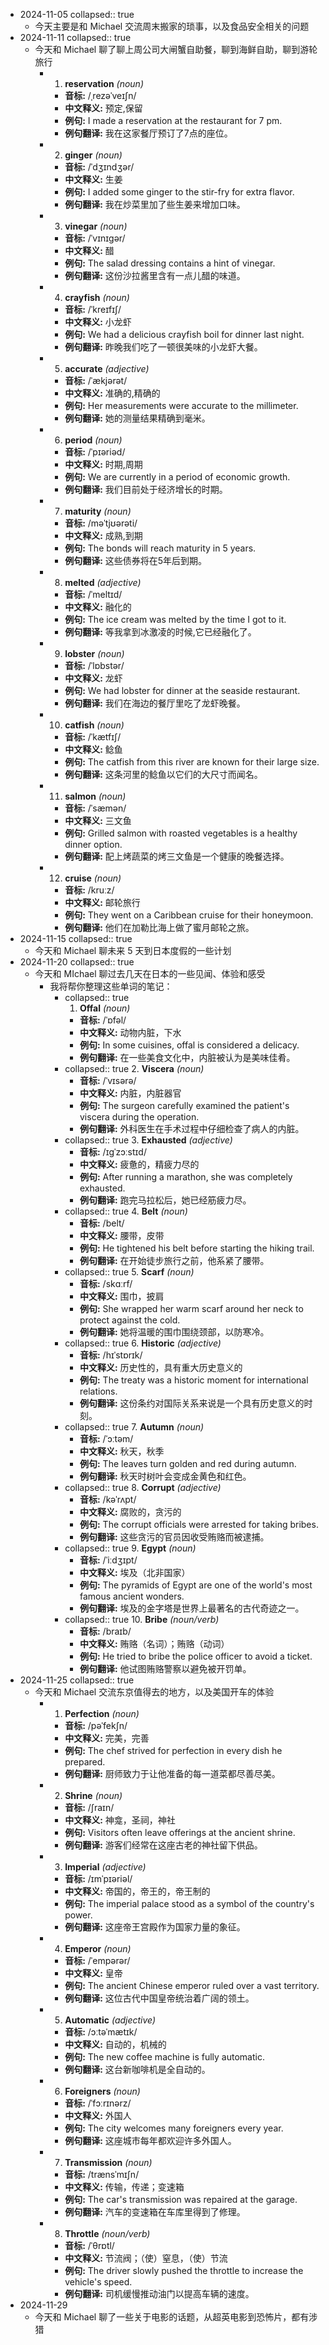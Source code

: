 - 2024-11-05
  collapsed:: true
	- 今天主要是和 Michael 交流周末搬家的琐事，以及食品安全相关的问题
- 2024-11-11
  collapsed:: true
	- 今天和 Michael 聊了聊上周公司大闸蟹自助餐，聊到海鲜自助，聊到游轮旅行
		- 1. **reservation** *(noun)*
			- **音标:** /ˌrezəˈveɪʃn/
			- **中文释义:** 预定,保留
			- **例句:** I made a reservation at the restaurant for 7 pm.
			- **例句翻译:** 我在这家餐厅预订了7点的座位。
		- 2. **ginger** *(noun)*
			- **音标:** /ˈdʒɪndʒər/
			- **中文释义:** 生姜
			- **例句:** I added some ginger to the stir-fry for extra flavor.
			- **例句翻译:** 我在炒菜里加了些生姜来增加口味。
		- 3. **vinegar** *(noun)*
			- **音标:** /ˈvɪnɪɡər/
			- **中文释义:** 醋
			- **例句:** The salad dressing contains a hint of vinegar.
			- **例句翻译:** 这份沙拉酱里含有一点儿醋的味道。
		- 4. **crayfish** *(noun)*
			- **音标:** /ˈkreɪfɪʃ/
			- **中文释义:** 小龙虾
			- **例句:** We had a delicious crayfish boil for dinner last night.
			- **例句翻译:** 昨晚我们吃了一顿很美味的小龙虾大餐。
		- 5. **accurate** *(adjective)*
			- **音标:** /ˈækjərət/
			- **中文释义:** 准确的,精确的
			- **例句:** Her measurements were accurate to the millimeter.
			- **例句翻译:** 她的测量结果精确到毫米。
		- 6. **period** *(noun)*
			- **音标:** /ˈpɪəriəd/
			- **中文释义:** 时期,周期
			- **例句:** We are currently in a period of economic growth.
			- **例句翻译:** 我们目前处于经济增长的时期。
		- 7. **maturity** *(noun)*
			- **音标:** /məˈtjʊərəti/
			- **中文释义:** 成熟,到期
			- **例句:** The bonds will reach maturity in 5 years.
			- **例句翻译:** 这些债券将在5年后到期。
		- 8. **melted** *(adjective)*
			- **音标:** /ˈmeltɪd/
			- **中文释义:** 融化的
			- **例句:** The ice cream was melted by the time I got to it.
			- **例句翻译:** 等我拿到冰激凌的时候,它已经融化了。
		- 9. **lobster** *(noun)*
			- **音标:** /ˈlɒbstər/
			- **中文释义:** 龙虾
			- **例句:** We had lobster for dinner at the seaside restaurant.
			- **例句翻译:** 我们在海边的餐厅里吃了龙虾晚餐。
		- 10. **catfish** *(noun)*
			- **音标:** /ˈkætfɪʃ/
			- **中文释义:** 鲶鱼
			- **例句:** The catfish from this river are known for their large size.
			- **例句翻译:** 这条河里的鲶鱼以它们的大尺寸而闻名。
		- 11. **salmon** *(noun)*
			- **音标:** /ˈsæmən/
			- **中文释义:** 三文鱼
			- **例句:** Grilled salmon with roasted vegetables is a healthy dinner option.
			- **例句翻译:** 配上烤蔬菜的烤三文鱼是一个健康的晚餐选择。
		- 12. **cruise** *(noun)*
			- **音标:** /kruːz/
			- **中文释义:** 邮轮旅行
			- **例句:** They went on a Caribbean cruise for their honeymoon.
			- **例句翻译:** 他们在加勒比海上做了蜜月邮轮之旅。
- 2024-11-15
  collapsed:: true
	- 今天和 Michael 聊未来 5 天到日本度假的一些计划
- 2024-11-20
  collapsed:: true
	- 今天和 MIchael 聊过去几天在日本的一些见闻、体验和感受
		- 我将帮你整理这些单词的笔记：
			- collapsed:: true
			  1. **Offal** *(noun)*
				- **音标:** /ˈɒfəl/
				- **中文释义:** 动物内脏，下水
				- **例句:** In some cuisines, offal is considered a delicacy.
				- **例句翻译:** 在一些美食文化中，内脏被认为是美味佳肴。
			- collapsed:: true
			  2. **Viscera** *(noun)*
				- **音标:** /ˈvɪsərə/
				- **中文释义:** 内脏，内脏器官
				- **例句:** The surgeon carefully examined the patient's viscera during the operation.
				- **例句翻译:** 外科医生在手术过程中仔细检查了病人的内脏。
			- collapsed:: true
			  3. **Exhausted** *(adjective)*
				- **音标:** /ɪɡˈzɔːstɪd/
				- **中文释义:** 疲惫的，精疲力尽的
				- **例句:** After running a marathon, she was completely exhausted.
				- **例句翻译:** 跑完马拉松后，她已经筋疲力尽。
			- collapsed:: true
			  4. **Belt** *(noun)*
				- **音标:** /belt/
				- **中文释义:** 腰带，皮带
				- **例句:** He tightened his belt before starting the hiking trail.
				- **例句翻译:** 在开始徒步旅行之前，他系紧了腰带。
			- collapsed:: true
			  5. **Scarf** *(noun)*
				- **音标:** /skɑːrf/
				- **中文释义:** 围巾，披肩
				- **例句:** She wrapped her warm scarf around her neck to protect against the cold.
				- **例句翻译:** 她将温暖的围巾围绕颈部，以防寒冷。
			- collapsed:: true
			  6. **Historic** *(adjective)*
				- **音标:** /hɪˈstɒrɪk/
				- **中文释义:** 历史性的，具有重大历史意义的
				- **例句:** The treaty was a historic moment for international relations.
				- **例句翻译:** 这份条约对国际关系来说是一个具有历史意义的时刻。
			- collapsed:: true
			  7. **Autumn** *(noun)*
				- **音标:** /ˈɔːtəm/
				- **中文释义:** 秋天，秋季
				- **例句:** The leaves turn golden and red during autumn.
				- **例句翻译:** 秋天时树叶会变成金黄色和红色。
			- collapsed:: true
			  8. **Corrupt** *(adjective)*
				- **音标:** /kəˈrʌpt/
				- **中文释义:** 腐败的，贪污的
				- **例句:** The corrupt officials were arrested for taking bribes.
				- **例句翻译:** 这些贪污的官员因收受贿赂而被逮捕。
			- collapsed:: true
			  9. **Egypt** *(noun)*
				- **音标:** /ˈiːdʒɪpt/
				- **中文释义:** 埃及（北非国家）
				- **例句:** The pyramids of Egypt are one of the world's most famous ancient wonders.
				- **例句翻译:** 埃及的金字塔是世界上最著名的古代奇迹之一。
			- collapsed:: true
			  10. **Bribe** *(noun/verb)*
				- **音标:** /braɪb/
				- **中文释义:** 贿赂（名词）；贿赂（动词）
				- **例句:** He tried to bribe the police officer to avoid a ticket.
				- **例句翻译:** 他试图贿赂警察以避免被开罚单。
- 2024-11-25
  collapsed:: true
	- 今天和 Michael 交流东京值得去的地方，以及美国开车的体验
		- 1. **Perfection** *(noun)*
			- **音标:** /pəˈfekʃn/
			- **中文释义:** 完美，完善
			- **例句:** The chef strived for perfection in every dish he prepared.
			- **例句翻译:** 厨师致力于让他准备的每一道菜都尽善尽美。
		- 2. **Shrine** *(noun)*
			- **音标:** /ʃraɪn/
			- **中文释义:** 神龛，圣祠，神社
			- **例句:** Visitors often leave offerings at the ancient shrine.
			- **例句翻译:** 游客们经常在这座古老的神社留下供品。
		- 3. **Imperial** *(adjective)*
			- **音标:** /ɪmˈpɪəriəl/
			- **中文释义:** 帝国的，帝王的，帝王制的
			- **例句:** The imperial palace stood as a symbol of the country's power.
			- **例句翻译:** 这座帝王宫殿作为国家力量的象征。
		- 4. **Emperor** *(noun)*
			- **音标:** /ˈempərər/
			- **中文释义:** 皇帝
			- **例句:** The ancient Chinese emperor ruled over a vast territory.
			- **例句翻译:** 这位古代中国皇帝统治着广阔的领土。
		- 5. **Automatic** *(adjective)*
			- **音标:** /ɔːtəˈmætɪk/
			- **中文释义:** 自动的，机械的
			- **例句:** The new coffee machine is fully automatic.
			- **例句翻译:** 这台新咖啡机是全自动的。
		- 6. **Foreigners** *(noun)*
			- **音标:** /ˈfɔːrɪnərz/
			- **中文释义:** 外国人
			- **例句:** The city welcomes many foreigners every year.
			- **例句翻译:** 这座城市每年都欢迎许多外国人。
		- 7. **Transmission** *(noun)*
			- **音标:** /trænsˈmɪʃn/
			- **中文释义:** 传输，传递；变速箱
			- **例句:** The car's transmission was repaired at the garage.
			- **例句翻译:** 汽车的变速箱在车库里得到了修理。
		- 8. **Throttle** *(noun/verb)*
			- **音标:** /ˈθrɒtl/
			- **中文释义:** 节流阀；（使）窒息，（使）节流
			- **例句:** The driver slowly pushed the throttle to increase the vehicle's speed.
			- **例句翻译:** 司机缓慢推动油门以提高车辆的速度。
- 2024-11-29
	- 今天和 Michael 聊了一些关于电影的话题，从超英电影到恐怖片，都有涉猎